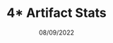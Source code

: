 ---
title: 4* Artifact Stats
status: Proposed
date: 08/09/2022
description: Adjust the artifact sub-stat table for 4* artifacts and set up the guidelines for 4* and 5* mixed artifacts.
---